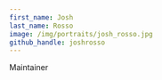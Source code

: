 ```yaml
---
first_name: Josh
last_name: Rosso
image: /img/portraits/josh_rosso.jpg
github_handle: joshrosso
---
```

Maintainer
